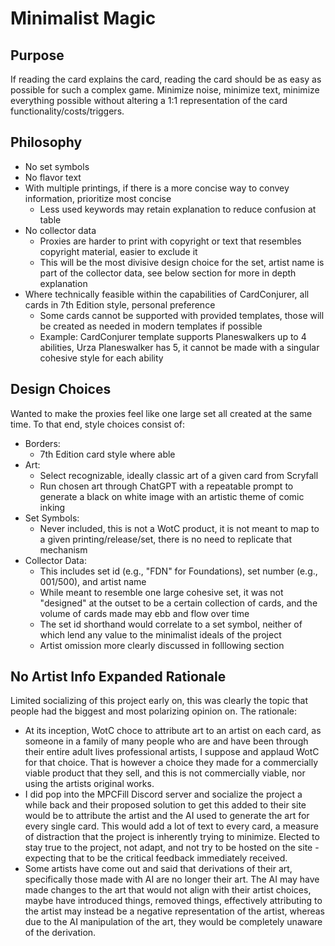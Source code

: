 # Minimalist Magic

## Purpose
If reading the card explains the card, reading the card should be as easy as possible for such a complex game. Minimize noise, minimize text, minimize everything possible without altering a 1:1 representation of the card functionality/costs/triggers.

## Philosophy
- No set symbols
- No flavor text
- With multiple printings, if there is a more concise way to convey information, prioritize most concise
  - Less used keywords may retain explanation to reduce confusion at table
- No collector data
  - Proxies are harder to print with copyright or text that resembles copyright material, easier to exclude it
  - This will be the most divisive design choice for the set, artist name is part of the collector data, see below section for more in depth explanation
- Where technically feasible within the capabilities of CardConjurer, all cards in 7th Edition style, personal preference
  - Some cards cannot be supported with provided templates, those will be created as needed in modern templates if possible
  - Example: CardConjurer template supports Planeswalkers up to 4 abilities, Urza Planeswalker has 5, it cannot be made with a singular cohesive style for each ability


## Design Choices
Wanted to make the proxies feel like one large set all created at the same time. To that end, style choices consist of:  

- Borders:
  - 7th Edition card style where able  
- Art:
  - Select recognizable, ideally classic art of a given card from Scryfall
  - Run chosen art through ChatGPT with a repeatable prompt to generate a black on white image with an artistic theme of comic inking  
- Set Symbols:
  - Never included, this is not a WotC product, it is not meant to map to a given printing/release/set, there is no need to replicate that mechanism  
- Collector Data:
  - This includes set id (e.g., "FDN" for Foundations), set number (e.g., 001/500), and artist name
  - While meant to resemble one large cohesive set, it was not "designed" at the outset to be a certain collection of cards, and the volume of cards made may ebb and flow over time
  - The set id shorthand would correlate to a set symbol, neither of which lend any value to the minimalist ideals of the project
  - Artist omission more clearly discussed in folllowing section



## No Artist Info Expanded Rationale
Limited socializing of this project early on, this was clearly the topic that people had the biggest and most polarizing opinion on. The rationale:
- At its inception, WotC choce to attribute art to an artist on each card, as someone in a family of many people who are and have been through their entire adult lives professional artists, I suppose and applaud WotC for that choice. That is however a choice they made for a commercially viable product that they sell, and this is not commercially viable, nor using the artists original works.
- I did pop into the MPCFill Discord server and socialize the project a while back and their proposed solution to get this added to their site would be to attribute the artist and the AI used to generate the art for every single card. This would add a lot of text to every card, a measure of distraction that the project is inherently trying to minimize. Elected to stay true to the project, not adapt, and not try to be hosted on the site - expecting that to be the critical feedback immediately received. 
- Some artists have come out and said that derivations of their art, specifically those made with AI are no longer their art. The AI may have made changes to the art that would not align with their artist choices, maybe have introduced things, removed things, effectively attributing to the artist may instead be a negative representation of the artist, whereas due to the AI manipulation of the art, they would be completely unaware of the derivation.
